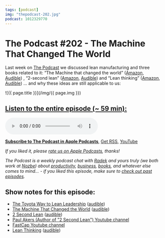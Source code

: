 ```yaml
---
tags: [podcast]
img: "thepodcast-202.jpg"
podcast: 1012329770
---
```


# The Podcast #202 - The Machine That Changed The World

Last week on [The Podcast][p] we discussed lean manufacturing and three books related to it: “The Machine that changed the world” ([Amazon](https://www.amazon.com/dp/0743299795?tag=sliwinski-20), [Audible](https://www.audible.com/pd/B079K5SMD9?tag=sliwinski-20)) , “2-second lean” ([Amazon](https://www.amazon.com/dp/0984662286?tag=sliwinski-20), [Audible](https://www.audible.com/pd/B00TI2822O?tag=sliwinski-20)) and “Lean thinking” ([Amazon](https://www.amazon.com/dp/0743249275?tag=sliwinski-20), [Audible](https://www.audible.com/pd/B002UZDVUY?tag=sliwinski-20)) ... and why these ideas are still applicable to us:

<!--More-->

![{{ page.title }}](/img/{{ page.img }})

## [Listen to the entire episode (~ 59 min):][e]

<audio controls>
<source src="https://files.nozbe.com/podcast/202.mp3" type="audio/mpeg">
</audio>

**[Subscribe to The Podcast in Apple Podcasts][i]**, [Get RSS][rss], [YouTube][y]

*If you liked it, please [rate us on Apple Podcasts][i], thanks!*

*The Podcast is a weekly podcast chat with [Radek][r] and yours truly (we both work at [Nozbe][n]) about [productivity](/productivity), [business](/business), [books](/books), and whatever else comes to mind… - if you liked this episode, make sure to [check out past episodes](/podcast).*

## Show notes for this episode:

  * [The Toyota Way to Lean Leadership](https://www.amazon.com/Toyota-Way-Lean-Leadership-Development/dp/B0069GLFKI/) ([audible](https://www.audible.com/pd/The-Toyota-Way-to-Lean-Leadership-Audiobook/B0064SC762))
  * [The Machine That Changed the World](https://www.amazon.com/Machine-That-Changed-World-Revolutionizing/dp/0743299795/) ([audible](https://www.audible.com/pd/The-Machine-That-Changed-the-World-Audiobook/B079K5SMD9))
  * [2 Second Lean](https://www.amazon.com/Second-Lean-People-Build-Culture-ebook/dp/B006E8P73W/) ([audible](https://www.audible.com/pd/2-Second-Lean-Audiobook/B00TI2822O))
  * [Paul Akers (Author of "2 Second Lean") Youtube channel](https://www.youtube.com/user/PaulaAkers)
  * [FastCap Youtube channel](https://www.youtube.com/channel/UCU0OXtC1xSvZsIiLBdQopaA)
  * [Lean Thinking](https://www.amazon.com/Lean-Thinking-Corporation-Revised-Updated/dp/0743249275/) ([audible](https://www.audible.com/pd/Lean-Thinking-Audiobook/B002UZDVUY))

[y]: https://michael.gratis/thepodcastyt
[rss]: http://thepodcast.fm/episodes?format=RSS
[e]: http://thepodcast.fm/episodes/202

[p]: https://michael.gratis/thepodcastfm
[n]: https://nozbe.com/?a=mike
[r]: https://michael.gratis/radex
[i]: https://michael.gratis/thepodcast
[o]: https://michael.gratis/ipadonly

